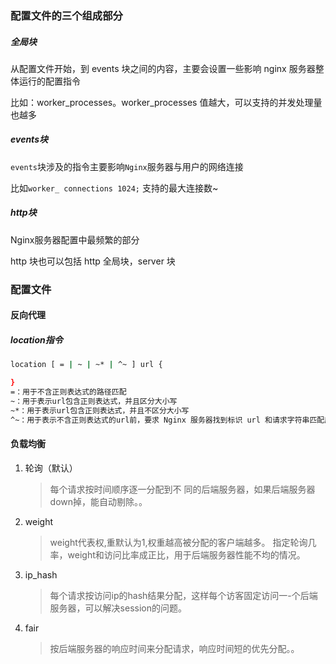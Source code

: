 ### 配置文件的三个组成部分

##### 全局块

从配置文件开始，到 events 块之间的内容，主要会设置一些影响 nginx 服务器整体运行的配置指令

比如：worker_processes。worker_processes 值越大，可以支持的并发处理量也越多

##### events块

`events`块涉及的指令主要影响`Nginx`服务器与用户的网络连接

比如`worker_ connections 1024;` 支持的最大连接数~

##### http块

Nginx服务器配置中最频繁的部分

http 块也可以包括 http 全局块，server 块

### 配置文件

#### 反向代理

##### location指令

```bash
location [ = | ~ | ~* | ^~ ] url { 

}
=：用于不含正则表达式的路径匹配
~：用于表示url包含正则表达式，并且区分大小写
~*：用于表示url包含正则表达式，并且不区分大小写
^~：用于表示不含正则表达式的url前，要求 Nginx 服务器找到标识 url 和请求字符串匹配度最高的location 后，立即使用此location 处理求，而不再使用location块中的正则uri 和请求字符串做匹配。。
```

#### 负载均衡

1. 轮询（默认）

   > 每个请求按时间顺序逐一分配到不 同的后端服务器，如果后端服务器down掉，能自动剔除。。

2. weight

   > weight代表权,重默认为1,权重越高被分配的客户端越多。
   > 指定轮询几率，weight和访问比率成正比，用于后端服务器性能不均的情况。

3. ip_hash

   > 每个请求按访问ip的hash结果分配，这样每个访客固定访问一-个后端服务器，可以解决session的问题。

4. fair

   > 按后端服务器的响应时间来分配请求，响应时间短的优先分配。。